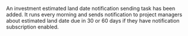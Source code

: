 An investment estimated land date notification sending task has been added. It runs every morning and sends notification to project managers about estimated land date due in 30 or 60 days if they have notification subscription enabled.
